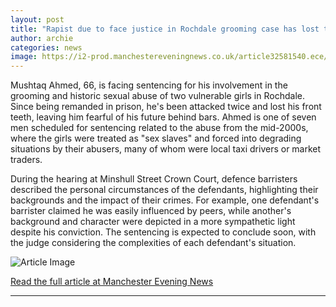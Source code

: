 ```yaml
---
layout: post
title: "Rapist due to face justice in Rochdale grooming case has lost teeth after being attacked twice in prison"
author: archie
categories: news
image: https://i2-prod.manchestereveningnews.co.uk/article32581540.ece/ALTERNATES/s1200/0_Ahmed.jpg
---
```

Mushtaq Ahmed, 66, is facing sentencing for his involvement in the grooming and historic sexual abuse of two vulnerable girls in Rochdale. Since being remanded in prison, he's been attacked twice and lost his front teeth, leaving him fearful of his future behind bars. Ahmed is one of seven men scheduled for sentencing related to the abuse from the mid-2000s, where the girls were treated as "sex slaves" and forced into degrading situations by their abusers, many of whom were local taxi drivers or market traders.

During the hearing at Minshull Street Crown Court, defence barristers described the personal circumstances of the defendants, highlighting their backgrounds and the impact of their crimes. For example, one defendant's barrister claimed he was easily influenced by peers, while another's background and character were depicted in a more sympathetic light despite his conviction. The sentencing is expected to conclude soon, with the judge considering the complexities of each defendant's situation.

![Article Image](https://i2-prod.manchestereveningnews.co.uk/article32581540.ece/ALTERNATES/s1200/0_Ahmed.jpg)

[Read the full article at Manchester Evening News](https://www.manchestereveningnews.co.uk/news/greater-manchester-news/rapist-due-face-justice-rochdale-32581363)

---
